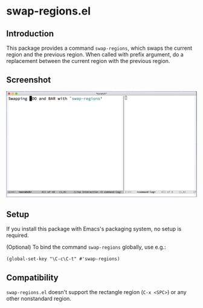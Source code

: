 # swap-regions.el

## Introduction

This package provides a command `swap-regions`, which swaps the current region
and the previous region. When called with prefix argument, do a replacement
between the current region with the previous region.

## Screenshot

![swap-regions.gif](image/swap-regions.gif)

## Setup

If you install this package with Emacs's packaging system, no setup is
required.

(Optional) To bind the command `swap-regions` globally, use e.g.:

    (global-set-key "\C-c\C-t" #'swap-regions)

## Compatibility

`swap-regions.el` doesn't support the rectangle region (`C-x <SPC>`) or any
other nonstandard region.
